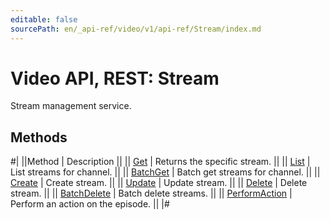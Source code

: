 ```yaml
---
editable: false
sourcePath: en/_api-ref/video/v1/api-ref/Stream/index.md
---
```


# Video API, REST: Stream

Stream management service.

## Methods

#|
||Method | Description ||
|| [Get](get.md) | Returns the specific stream. ||
|| [List](list.md) | List streams for channel. ||
|| [BatchGet](batchGet.md) | Batch get streams for channel. ||
|| [Create](create.md) | Create stream. ||
|| [Update](update.md) | Update stream. ||
|| [Delete](delete.md) | Delete stream. ||
|| [BatchDelete](batchDelete.md) | Batch delete streams. ||
|| [PerformAction](performAction.md) | Perform an action on the episode. ||
|#